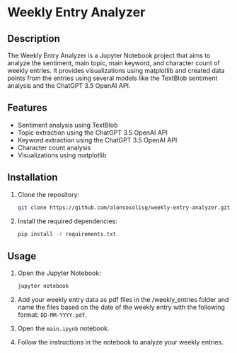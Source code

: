 # Weekly Entry Analyzer

## Description

The Weekly Entry Analyzer is a Jupyter Notebook project that aims to analyze the sentiment, main topic, main keyword, and character count of weekly entries. It provides visualizations using matplotlib and created data points from the entries using several models like the TextBlob sentiment analysis and the ChatGPT 3.5 OpenAI API.

## Features

- Sentiment analysis using TextBlob
- Topic extraction using the ChatGPT 3.5 OpenAI API
- Keyword extraction using the ChatGPT 3.5 OpenAI API
- Character count analysis
- Visualizations using matplotlib

## Installation

1. Clone the repository:

   ```bash
   git clone https://github.com/alonsosolisg/weekly-entry-analyzer.git
   ```

2. Install the required dependencies:

   ```bash
   pip install -r requirements.txt
   ```

## Usage

1. Open the Jupyter Notebook:

   ```bash
   jupyter notebook
   ```

2. Add your weekly entry data as pdf files in the /weekly_entries folder and name the files based on the date of the weekly entry with the following format: `DD-MM-YYYY.pdf`.

3. Open the `main.ipynb` notebook.

4. Follow the instructions in the notebook to analyze your weekly entries.
